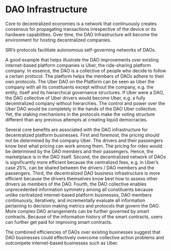 # DAO Infrastructure

Core to decentralized economies is a network that continuously creates consensus for propagating transactions irrespective of the device or its hardware capabilities. Over time, the DAO Infrastructure will become the environment for hosting decentralized companies.  


SRI’s protocols facilitate autonomous self-governing networks of DAOs.  


A good example that helps illustrate the DAO improvements over existing internet-based platform companies is Uber, the ride-sharing platform company. In essence, the DAO is a collective of people who decide to follow a certain protocol. The platform helps the members of DAOs adhere to their own protocols. The Uber DAO on the Platform can be seen as Uber the company with all its constituents except without the company, e.g. the entity,  itself and its hierarchical governance structures. If Uber were a  DAO, the DAO collective of Uber drivers would become Uber, e.g. a fully decentralized company without hierarchies. The control and power over the Uber DAO would be completely in the hands of the DAO Uber collective. Yet, the staking mechanisms in the protocols make the voting structure different than any previous attempts at creating liquid democracies.  


Several core benefits are associated with the DAO infrastructure for decentralized platform businesses. First and foremost, the pricing should not be determined by the company Uber. The drivers and their passengers know best what pricing can work among them. The pricing for rides would be determined by the DAO members and their passengers. Hence, the marketplace is in the DAO itself.   Second, the decentralized network of DAOs is significantly more efficient because the centralized fees, e.g. in Uber’s case 25%, can be shared between the drivers / DAO members and the passengers. Third, the decentralized DAO business infrastructure is more efficient because the drivers themselves know best how to assess other drivers as members of the DAO. Fourth, the DAO collective enables unprecedented information symmetry among all constituents because unlike centralized internet-based platform businesses, DAO members continuously, iteratively, and incrementally evaluate all information pertaining to decision making metrics and protocols that govern the DAO. More complex DAO arrangements can be further governed by smart contracts. Because of the information history of the smart contracts, users can further get paid for improving smart contracts.  


The combined efficiencies of DAOs over existing businesses suggest that DAO businesses could effectively overcome collective action problems and outcompete internet-based businesses such as Uber.  


